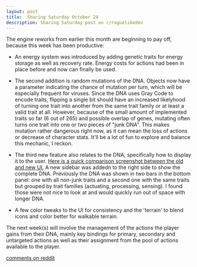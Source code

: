 ```yaml
---
layout: post
title:  Sharing Saturday October 24
description: Sharing Saturday post on r/roguelikedev
---
```


The engine reworks from earlier this month are beginning to pay off, because this week has been productive:

- An energy system was introduced by adding genetic traits for energy storage as well as recovery rate. Energy costs for actions had been in place before and now can finally be used.

- The second addition is random mutations of the DNA. Objects now have a parameter indicating the chance of mutation per turn, which will be especially frequent for viruses. Since the DNA uses Gray Code to encode traits, flipping a single bit should have an increased likelyhood of turning one trait into another from the same trait family or at least a valid trait at all. However, because of the small amount of implemented traits so far (6 out of 265) and possible overlap of genes, mutating often turns one trait into one or two pieces of "junk DNA". This makes mutation rather dangerous right now, as it can mean the loss of actions or decrease of character stats. It'll be a lot of fun to explore and balance this mechanic, I reckon.

- The third new feature also relates to the DNA, specifically how to display it to the user. [Here is a quick comparison screenshot between the old and new UI.](https://imgur.com/a/jzRDMaq) A new sidebar was addedn to the right side to show the complete DNA. Previously the DNA was shown in two bars in the bottom panel: one with all non-junk traits and a second one with the same traits but grouped by trait families (actuating, processing, sensing). I found those were not nice to look at and would quickly run out of space with longer DNA.

- A few color tweaks to the UI for consistency and the 'terrain' to blend icons and color better for walkable terrain.

The next week(s) will involve the management of the actions the player gains from their DNA, mainly key bindings for primary, secondary and untargeted actions as well as their assignment from the pool of actions available to the player.

[comments on reddit](https://www.reddit.com/r/roguelikedev/comments/jgxgoi/sharing_saturday_334/)